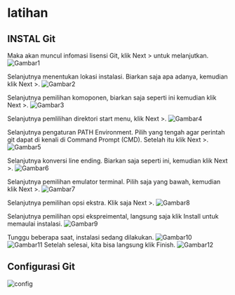    # latihan
   
   ## INSTAL Git
   
Maka akan muncul infomasi lisensi Git, klik Next > untuk melanjutkan.
![Gambar1](Gambar1.png)

Selanjutnya menentukan lokasi instalasi. Biarkan saja apa adanya, kemudian klik Next >.
![Gambar2](Gambar2.png)

Selanjutnya pemilihan komoponen, biarkan saja seperti ini kemudian klik Next >.
![Gambar3](Gambar3.png)

Selanjutnya pemlilihan direktori start menu, klik Next >.
![Gambar4](Gambar4.png)

Selanjutnya pengaturan PATH Environment. Pilih yang tengah agar perintah git dapat di kenali di Command Prompt (CMD). Setelah itu klik Next >.
![Gambar5](Gambar5.png)

Selanjutnya konversi line ending. Biarkan saja seperti ini, kemudian klik Next >.
![Gambar6](Gambar6.png)

Selanjutnya pemilihan emulator terminal. Pilih saja yang bawah, kemudian klik Next >.
![Gambar7](Gambar7.png)

Selanjutnya pemilihan opsi ekstra. Klik saja Next >.
![Gambar8](Gambar8.png)

Selanjutnya pemilihan opsi ekspreimental, langsung saja klik Install untuk memaulai instalasi.
![Gambar9](Gambar9.png)

Tunggu beberapa saat, instalasi sedang dilakukan.
![Gambar10](Gambar10.png)
![Gambar11](Gambar11.png)
Setelah selesai, kita bisa langsung klik Finish.
![Gambar12](Gambar12.png)
   

   ## Configurasi Git
   
   ![config](config.png)
   